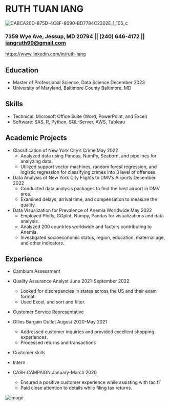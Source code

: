 # RUTH TUAN IANG

![CABCA20D-875D-4C8F-8090-BD7784C2302E_1_105_c](https://github.com/ruthiang/UMBC-DATA606-FALL2023-THURSDAY/assets/98433448/124acecd-6cbb-4166-bd01-21f43665bfb1)

### 7359 Wye Ave, Jessup, MD 20794 || (240) 646-4172 || iangruth99@gmail.com 

https://www.linkedin.com/in/ruth-iang

## Education
- Master of Professional Science, Data Science						  December 2023
- University of Maryland, Baltimore County				              	  Baltimore, MD
			             							
## Skills
- Technical: Microsoft Office Suite (Word, PowerPoint, and Excel)
- Software: SAS, R, Python, SQL-Server, AWS, Tableau

## Academic Projects
- Classification of New York City’s Crime						            May 2022
	- Analyzed data using Pandas, NumPy, Seaborn, and pipelines for analyzing data.
	- Utilized support vector machines, random forest regression, and logistic regression for classifying crimes into 3 level of offenses.
- Data Analysis of New York City Flights to DMV’s Airports                                          December 2022
	- Conducted data analysis packages to find the best airport in DMV area.
	- Examined delays, arrival time, and compensation to measure the quality. 
- Data Visualization for Prevalence of Anemia Worldwide			                            May 2022
	- Employed Plotly, GGplot, Numpy, Pandas for visualizations and data analysis.
	- Analyzed 200 countries worldwide and factors contributing to Anemia.
	- Investigated socioeconomic status, region, education, maternal age, and other indicators.

## Experience
- Cambium Assessment
- Quality Assurance Analyst					           		            June 2021-September 2022
	- Looked for discrepancies in states across the US and their exam format.
	- Used Excel, and sort and filter.
		
- Customer Service Representative
- Ollies Bargain Outlet 						           		    August 2020-May 2021
	- Addressed customer inquiries and provided excellent shopping experiences.
	- Processed returns and transactions

- Customer skills
- Intern			
- CASH CAMPAIGN									    January-March 2020
	- Ensured a positive customer experience while assisting with tac fi`
	- Paid close attention to details while filing tax returns.

![image](https://github.com/ruthiang/UMBC-DATA606-FALL2023-THURSDAY/assets/98433448/b1f2373d-0a71-441f-9956-bf32d15ce395)

